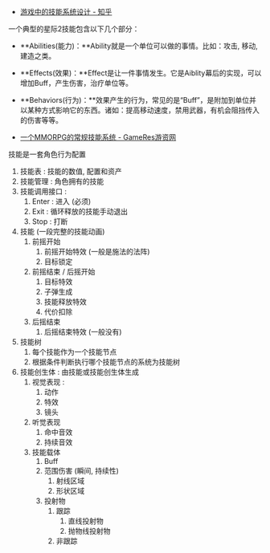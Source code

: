 - [游戏中的技能系统设计 - 知乎](https://zhuanlan.zhihu.com/p/83817526)


一个典型的星际2技能包含以下几个部分：

- **Abilities(能力)：**Ability就是一个单位可以做的事情。比如：攻击, 移动, 建造之类。
- **Effects(效果)：**Effect是让一件事情发生。它是Aiblity幕后的实现，可以增加Buff，产生伤害，治疗单位等。
- **Behaviors(行为)：**效果产生的行为，常见的是“Buff”，是附加到单位并以某种方式影响它的东西。诸如：提高移动速度，禁用武器，有机会阻挡传入的伤害等等。

- [一个MMORPG的常规技能系统 - GameRes游资网](https://www.gameres.com/729192.html)

技能是一套角色行为配置

1. 技能表 : 技能的数值, 配置和资产
2. 技能管理 : 角色拥有的技能
3. 技能调用接口 : 
	1. Enter : 进入 (必须)
	2. Exit : 循环释放的技能手动退出
	3. Stop : 打断
4. 技能 (一段完整的技能动画)
	1. 前摇开始
		1. 前摇开始特效 (一般是施法的法阵)
		2. 目标锁定
	2. 前摇结束 / 后摇开始
		1. 目标特效
		2. 子弹生成
		3. 技能释放特效
		4. 代价扣除
	3. 后摇结束
		1. 后摇结束特效 (一般没有)
5. 技能树
	1. 每个技能作为一个技能节点
	2. 根据条件判断执行哪个技能节点的系统为技能树
6. 技能创生体 : 由技能或技能创生体生成
	1. 视觉表现 : 
		1. 动作
		2. 特效
		3. 镜头
	2. 听觉表现
		1. 命中音效
		2. 持续音效
	3. 技能载体
		1. Buff
		2. 范围伤害 (瞬间, 持续性)
			1. 射线区域
			2. 形状区域
		3. 投射物
			1. 跟踪
				1. 直线投射物
				2. 抛物线投射物
			2. 非跟踪
